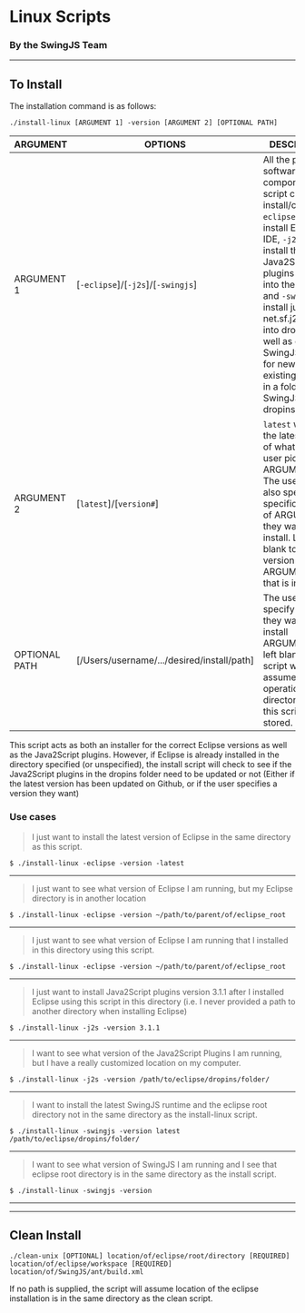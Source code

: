 # Linux Scripts
### By the SwingJS Team

----------
## To Install

The installation command is as follows:

```
./install-linux [ARGUMENT 1] -version [ARGUMENT 2] [OPTIONAL PATH]
```

| 	ARGUMENT   | OPTIONS                                   				| DESCRIPTION |
| ------------- | ------------------------------------------------------ | ------------ |
| ARGUMENT 1  | [`-eclipse`]/[`-j2s`]/[`-swingjs`] | All the potential software components this script can install/check. `-eclipse` will install Eclipse IDE, `-j2s` will install the Java2Script plugins (.jar files) into the dropins and `-swingjs` install just net.sf.j2s.core.jar into dropins as well as copy the SwingJS ZIP files for new or existing projects in a folder called SwingJS in the dropins folder. |
| ARGUMENT 2  | [`latest`]/[`version#`] | `latest` will install the latest version of whatever the user picked in ARGUMENT 1. The user can also specify a specific version of ARGUMENT 1 they want to install. Leave this blank to see the version of ARGUMENT 1 that is installed.
| OPTIONAL PATH | [/Users/username/.../desired/install/path] | The user can specify where they want to install ARGUMENT 1. If left blank, the script will assume all operations in the directory where this script is stored.

This script acts as both an installer for the correct Eclipse versions as well as the Java2Script plugins. However, if Eclipse is already installed in the directory specified (or unspecified), the install script will check to see if the Java2Script plugins in the dropins folder need to be updated or not (Either if the latest version has been updated on Github, or if the user specifies a version they want)


### Use cases

> I just want to install the latest version of Eclipse in the same directory as this script.

```
$ ./install-linux -eclipse -version -latest
```
---

> I just want to see what version of Eclipse I am running, but my Eclipse directory is in another location

```
$ ./install-linux -eclipse -version ~/path/to/parent/of/eclipse_root
```

---
> I just want to see what version of Eclipse I am running that I installed in this directory using this script.

```
$ ./install-linux -eclipse -version ~/path/to/parent/of/eclipse_root
```
---


> I just want to install Java2Script plugins version 3.1.1 after I installed Eclipse using this script in this directory (i.e. I never provided a path to another directory when installing Eclipse)
```
$ ./install-linux -j2s -version 3.1.1
```
---



> I want to see what version of the Java2Script Plugins I am running, but I have a really customized location on my computer.
```
$ ./install-linux -j2s -version /path/to/eclipse/dropins/folder/
```
---

> I want to install the latest SwingJS runtime and the eclipse root directory not in the same directory as the install-linux script.
```
$ ./install-linux -swingjs -version latest /path/to/eclipse/dropins/folder/
```
---

> I want to see what version of SwingJS I am running and I see that eclipse root directory is in the same directory as the install script.
```
$ ./install-linux -swingjs -version
```
---

----------
## Clean Install

```
./clean-unix [OPTIONAL] location/of/eclipse/root/directory [REQUIRED] location/of/eclipse/workspace [REQUIRED] location/of/SwingJS/ant/build.xml
```

If no path is supplied, the script will assume location of the eclipse installation is in the same directory as the clean script. 

